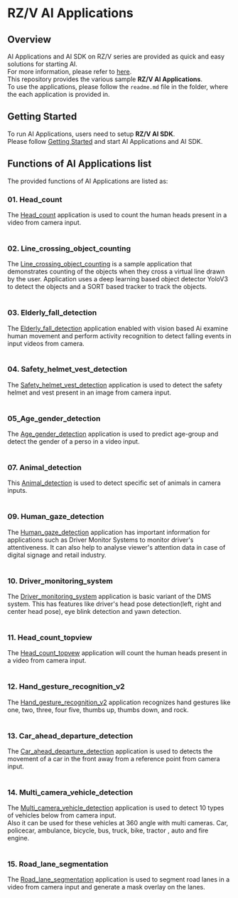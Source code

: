# RZ/V AI Applications 

## Overview
AI Applications and AI SDK on RZ/V series are provided as quick and easy solutions for starting AI.<br>
For more information, please refer to [here](https://renesas-rz.github.io/rzv_ai_sdk/latest/).<br>
This repository provides the various sample **RZ/V AI Applications**.<br>
To use the applications, please follow the `readme.md` file in the folder, where the each application is provided in. 

## Getting Started
To run AI Applications, users need to setup **RZ/V AI SDK**.<br>
Please follow [Getting Started](https://renesas-rz.github.io/rzv_ai_sdk/latest/getting_started.html) and start AI Applications and AI SDK.

## Functions of AI Applications list
The provided functions of AI Applications are listed as:

### 01. Head_count 
The [Head_count](./01_Head_count) application is used to count the human heads present in a video from camera input.
<br>
<br>
### 02. Line_crossing_object_counting
The [Line_crossing_object_counting](./02_Line_crossing_object_counting) is a sample application that demonstrates counting of the objects when they cross a virtual line drawn by the user. Application uses a deep learning based object detector YoloV3 to detect the objects and a SORT based tracker to track the objects.
<br>
<br>
### 03. Elderly_fall_detection
The [Elderly_fall_detection](./03_Elderly_fall_detection) application  enabled with vision based Ai examine human movement and perform activity recognition to detect falling events in input videos from camera.
<br>
<br>
### 04. Safety_helmet_vest_detection 
The [Safety_helmet_vest_detection](./04_Safety_helmet_vest_detection) application is used to detect the safety helmet and vest present in an image from camera input.
<br>
<br>
### 05_Age_gender_detection
The [Age_gender_detection](./05_Age_gender_detection) application is used to predict age-group and detect the gender of a perso in a video input.
<br>
<br>

### 07. Animal_detection
This [Animal_detection](./07_Animal_detection) is used to detect specific set of animals in camera inputs.
<br>
<br>
### 09. Human_gaze_detection 
The [Human_gaze_detection](./09_Human_gaze_detection) application has important information for applications such as Driver Monitor Systems to monitor driver's attentiveness. It can also help to analyse viewer's attention data in case of digital signage and retail industry.
<br>
<br>
### 10. Driver_monitoring_system
The [Driver_monitoring_system](./10_Driver_monitoring_system) application is basic variant of the DMS system. This has features like driver's head pose detection(left, right and center head pose), eye blink detection and yawn detection.
<br>
<br>

### 11. Head_count_topview 
The [Head_count_topvew](./11_Head_count_topview) application will count the human heads present in a video from camera input.
<br>
<br>

### 12. Hand_gesture_recognition_v2 
The [Hand_gesture_recognition_v2](./12_Hand_gesture_recognition_v2) application recognizes hand gestures like one, two, three, four five, thumbs up, thumbs down, 
and rock.
<br>
<br>
### 13. Car_ahead_departure_detection
The [Car_ahead_departure_detection](./13_Car_ahead_departure_detection) application is used to detects the movement of a car in the front away from a reference point from camera input.
<br>
<br>
### 14. Multi_camera_vehicle_detection
The [Multi_camera_vehicle_detection](./14_Multi_camera_vehicle_detection) application is used to detect 10 types of vehicles below from camera input.  
Also it can be used for these vehicles at 360 angle with multi cameras. Car, policecar, ambulance, bicycle, bus, truck, bike, tractor , auto and fire engine.
<br>
<br>
### 15. Road_lane_segmentation 
The [Road_lane_segmentation](./15_Road_lane_segmentation) application is used to segment road lanes in a video from camera input and generate a mask overlay on the lanes.
<br>
<br>

